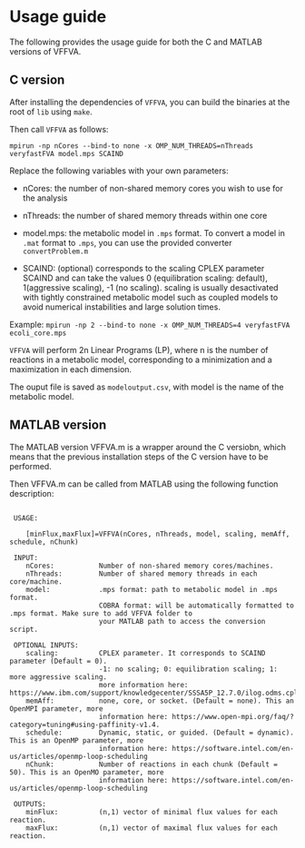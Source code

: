 # Usage guide

The following provides the usage guide for both the C and MATLAB versions of VFFVA.

## C version

After installing the dependencies of `VFFVA`, you can build the binaries at the root of `lib` using `make`.

Then call `VFFVA` as follows:

`mpirun -np nCores --bind-to none -x OMP_NUM_THREADS=nThreads veryfastFVA model.mps SCAIND`

Replace the following variables with your own parameters:

+ nCores: the number of non-shared memory cores you wish to use for the analysis

+ nThreads: the number of shared memory threads within one core

+ model.mps: the metabolic model in `.mps` format. To convert a model in `.mat` format to `.mps`, you can use the provided converter `convertProblem.m`

+ SCAIND: (optional) corresponds to the scaling CPLEX parameter SCAIND and can take the values 0 (equilibration scaling: default), 1(aggressive scaling), -1 (no scaling).
scaling is usually desactivated with tightly constrained metabolic model such as coupled models to avoid numerical instabilities and large solution times.

Example: `mpirun -np 2 --bind-to none -x OMP_NUM_THREADS=4 veryfastFVA ecoli_core.mps`

`VFFVA` will perform 2n Linear Programs (LP), where n is the number of reactions in a metabolic model, corresponding to
a minimization and a maximization in each dimension.

The ouput file is saved as `modeloutput.csv`, with model is the name of the metabolic model.

## MATLAB version

The MATLAB version VFFVA.m is a wrapper around the C versiobn, which means that the previous installation steps of the C version have to be performed.

Then VFFVA.m can be called from MATLAB using the following function description:

```

 USAGE:

    [minFlux,maxFlux]=VFFVA(nCores, nThreads, model, scaling, memAff, schedule, nChunk)

 INPUT:
    nCores:           Number of non-shared memory cores/machines.
    nThreads:         Number of shared memory threads in each core/machine.
    model:            .mps format: path to metabolic model in .mps format.
                      COBRA format: will be automatically formatted to .mps format. Make sure to add VFFVA folder to
                      your MATLAB path to access the conversion script.

 OPTIONAL INPUTS:
    scaling:          CPLEX parameter. It corresponds to SCAIND parameter (Default = 0).
                      -1: no scaling; 0: equilibration scaling; 1: more aggressive scaling.
                      more information here: https://www.ibm.com/support/knowledgecenter/SSSA5P_12.7.0/ilog.odms.cplex.help/CPLEX/Parameters/topics/ScaInd.html.
    memAff:           none, core, or socket. (Default = none). This an OpenMPI parameter, more 
                      information here: https://www.open-mpi.org/faq/?category=tuning#using-paffinity-v1.4.
    schedule:         Dynamic, static, or guided. (Default = dynamic). This is an OpenMP parameter, more
                      information here: https://software.intel.com/en-us/articles/openmp-loop-scheduling
    nChunk:           Number of reactions in each chunk (Default = 50). This is an OpenMO parameter, more
                      information here: https://software.intel.com/en-us/articles/openmp-loop-scheduling

 OUTPUTS:
    minFlux:          (n,1) vector of minimal flux values for each reaction.
    maxFlux:          (n,1) vector of maximal flux values for each reaction.
```
